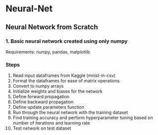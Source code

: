 # Neural-Net
## Neural Network from Scratch

### 1. Basic neural network created using only numpy

Requirements: numpy, pandas, matplotlib

### Steps

1. Read input dataframes from Kaggle (mnist-in-csv)
2. Format the dataframes for ease of matrix operations
3. Convert to numpy arrays
4. Initialize weights and biases for the network
5. Define forward propagation
6. Define backward propagation
7. Define update parameters function
8. Run through the neural network with the training dataset
9. Find training accuracy and perform hyperparameter tuning based on number of iterations and learning rate
10. Test network on test dataset

